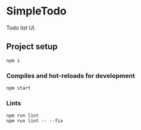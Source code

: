 # SimpleTodo

Todo list UI.

## Project setup

```
npm i
```

### Compiles and hot-reloads for development

```
npm start
```

### Lints

```
npm run lint
npm run lint -- --fix
```
